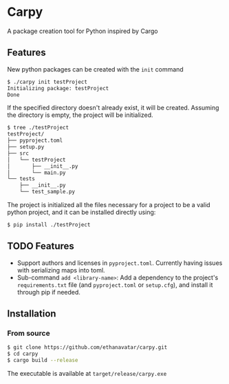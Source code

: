 # Carpy

A package creation tool for Python inspired by Cargo

## Features

New python packages can be created with the `init` command

```bash
$ ./carpy init testProject
Initializing package: testProject
Done
```

If the specified directory doesn't already exist, it will be created. Assuming the directory is empty, the project will be initialized.

```bash
$ tree ./testProject
testProject/
├── pyproject.toml
├── setup.py
├── src
│   └── testProject
│       ├── __init__.py
│       └── main.py
└── tests
    ├── __init__.py
    └── test_sample.py
```

The project is initialized all the files necessary for a project to be a valid python project, and it can be installed directly using:

```bash
$ pip install ./testProject
```

## TODO Features

* Support authors and licenses in `pyproject.toml`. Currently having issues with serializing maps into toml.
* Sub-command `add <library-name>`: Add a dependency to the project's `requirements.txt` file (and `pyproject.toml` or `setup.cfg`), and install it through pip if needed.

## Installation

### From source

```bash
$ git clone https://github.com/ethanavatar/carpy.git
$ cd carpy
$ cargo build --release
```

The executable is available at `target/release/carpy.exe`